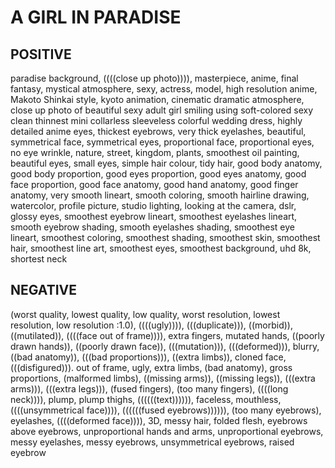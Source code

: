 <h1>A GIRL IN PARADISE</h1>
<h2>POSITIVE</h2>
paradise background, ((((close up photo)))), masterpiece, anime, final fantasy, mystical atmosphere, sexy, actress, model, high resolution anime, Makoto Shinkai style, kyoto animation, cinematic dramatic atmosphere, close up photo of beautiful sexy adult girl smiling using soft-colored sexy clean thinnest mini collarless sleeveless colorful wedding dress, highly detailed anime eyes, thickest eyebrows, very thick eyelashes, beautiful, symmetrical face, symmetrical eyes, proportional face, proportional eyes, no eye wrinkle, nature, street, kingdom, plants, smoothest oil painting, beautiful eyes, small eyes, simple hair colour, tidy hair, good body anatomy, good body proportion, good eyes proportion, good eyes anatomy, good face proportion, good face anatomy, good hand anatomy, good finger anatomy, very smooth lineart, smooth coloring, smooth hairline drawing, watercolor, profile picture, studio lighting, looking at the camera, dslr, glossy eyes, smoothest eyebrow lineart, smoothest eyelashes lineart, smooth eyebrow shading, smooth eyelashes shading, smoothest eye lineart, smoothest coloring, smoothest shading, smoothest skin, smoothest hair, smoothest line art, smoothest eyes, smoothest background, uhd 8k, shortest neck
<h2>NEGATIVE</h2>
(worst quality, lowest quality, low quality, worst resolution, lowest resolution, low resolution :1.0), ((((ugly)))), (((duplicate))), ((morbid)), ((mutilated)), ((((face out of frame)))), extra fingers, mutated hands, ((poorly drawn hands)), ((poorly drawn face)), (((mutation))), (((deformed))), blurry, ((bad anatomy)), (((bad proportions))), ((extra limbs)), cloned face, (((disfigured))). out of frame, ugly, extra limbs, (bad anatomy), gross proportions, (malformed limbs), ((missing arms)), ((missing legs)), (((extra arms))), (((extra legs))), (fused fingers), (too many fingers), ((((long neck)))), plump, plump thighs, ((((((text)))))), faceless, mouthless, ((((unsymmetrical face)))), ((((((fused eyebrows)))))), (too many eyebrows), eyelashes, ((((deformed face)))), 3D, messy hair, folded flesh, eyebrows above eyebrows, unproportional hands and arms, unproportional eyebrows, messy eyelashes, messy eyebrows, unsymmetrical eyebrows, raised eyebrow
